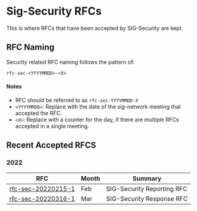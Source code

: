 # Sig-Security RFCs
This is where RFCs that have been accepted by SIG-Security are kept.

## RFC Naming
Security related RFC naming follows the pattern of:

```rfc-sec-<YYYYMMDD>-<X>```

#### Notes
* RFC should be referred to as ```rfc-sec-YYYYMMDD-X```
* ```<YYYYMMDD>```: Replace with the date of the sig-network meeting that accepted the RFC.
* ```<X>```: Replace with a counter for the day, if there are multiple RFCs accepted in a single meeting.

## Recent Accepted RFCS

### 2022
| RFC                                         | Month | Summary                    |
|---------------------------------------------|-------|----------------------------|
| [rfc-sec-20220215-1](rfc-sec-20220215-1.md) | Feb   | SIG-Security Reporting RFC |
| [rfc-sec-20220316-1](rfc-sec-20220316-1.md) | Mar   | SIG-Security Response RFC  |
